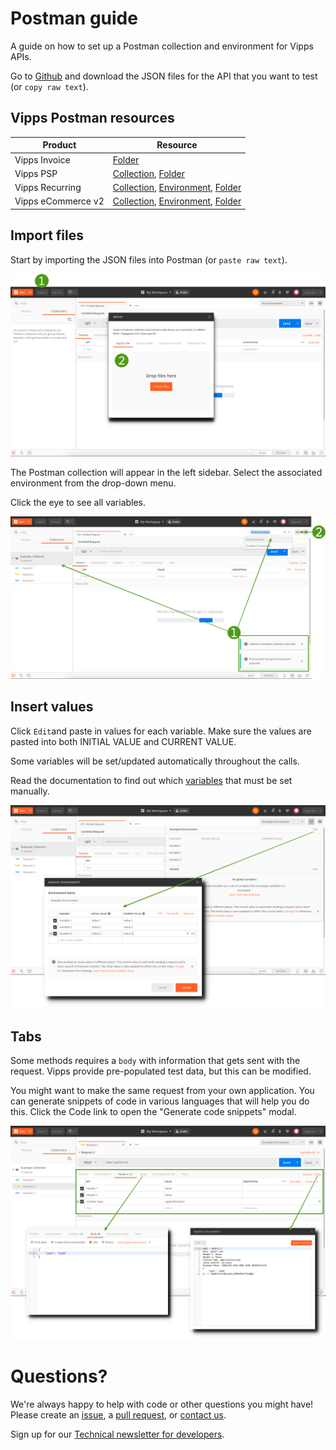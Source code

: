 # Postman guide

A guide on how to set up a Postman collection and environment for Vipps APIs.

Go to [Github](https://github.com/vippsas) and download the JSON files for the API that you want to test (or `copy raw text`).

## Vipps Postman resources
| Product | Resource             |
|---------|----------------------|
| Vipps Invoice         | [Folder](https://github.com/vippsas/vipps-invoice-api/tree/master/tools)|
| Vipps PSP             | [Collection](https://raw.githubusercontent.com/vippsas/vipps-psp-api/master/tools/Vipps%20PSPv2%20example.postman_collection.json), [Folder](https://github.com/vippsas/vipps-psp-api/tree/master/tools)       |
| Vipps Recurring       | [Collection](https://raw.githubusercontent.com/vippsas/vipps-recurring-api/master/tools/vipps-recurring-api-postman-collection.json), [Environment](https://raw.githubusercontent.com/vippsas/vipps-recurring-api/master/tools/vipps-recurring-api-postman-environment.json), [Folder](https://github.com/vippsas/vipps-recurring-api/tree/master/tools) |
| Vipps eCommerce v2    | [Collection](https://raw.githubusercontent.com/vippsas/vipps-ecom-api/master/tools/vipps-ecom-api-postman-collection.json), [Environment](https://raw.githubusercontent.com/vippsas/vipps-ecom-api/master/tools/vipps-ecom-api-postman-enviroment.json), [Folder](https://github.com/vippsas/vipps-ecom-api/tree/master/tools) |


## Import files

Start by importing the JSON files into Postman (or `paste raw text`).

![Vipps Developer Postman: Import](images/postman-import.png)

The Postman collection will appear in the left sidebar.
Select the associated environment from the drop-down menu.

Click the eye to see all variables.

![Vipps Developer Postman: Imported](images/postman-imported.png)

## Insert values

Click `Edit`and paste in values for each variable.
Make sure the values are pasted into both INITIAL VALUE and CURRENT VALUE.

Some variables will be set/updated automatically throughout the calls.

Read the documentation to find out which [variables](https://github.com/vippsas/vipps-developers/blob/master/vipps-developer-portal-getting-started.md#step-3) that must be set manually.

![Vipps Developer Postman: Values](images/postman-values.png)

## Tabs

Some methods requires a `body` with information that gets sent with the request. Vipps provide pre-populated test data, but this can be modified.

You might want to make the same request from your own application. You can generate snippets of code in various languages that will help you do this. Click the Code link to open the "Generate code snippets" modal.

![Vipps Developer Postman: Tabs](images/postman-tabs.png)

# Questions?

We're always happy to help with code or other questions you might have!
Please create an [issue](https://github.com/vippsas/vipps-developers/issues),
a [pull request](https://github.com/vippsas/vipps-developers/pulls),
or [contact us](https://github.com/vippsas/vipps-developers/blob/master/contact.md).

Sign up for our [Technical newsletter for developers](https://github.com/vippsas/vipps-developers/tree/master/newsletters).
